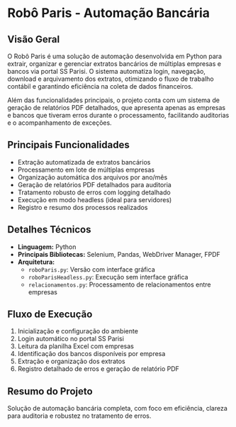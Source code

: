 # Robô Paris - Automação Bancária

## Visão Geral
O Robô Paris é uma solução de automação desenvolvida em Python para extrair, organizar e gerenciar extratos bancários de múltiplas empresas e bancos via portal SS Parisi. O sistema automatiza login, navegação, download e arquivamento dos extratos, otimizando o fluxo de trabalho contábil e garantindo eficiência na coleta de dados financeiros.

Além das funcionalidades principais, o projeto conta com um sistema de geração de relatórios PDF detalhados, que apresenta apenas as empresas e bancos que tiveram erros durante o processamento, facilitando auditorias e o acompanhamento de exceções.

## Principais Funcionalidades
- Extração automatizada de extratos bancários
- Processamento em lote de múltiplas empresas
- Organização automática dos arquivos por ano/mês
- Geração de relatórios PDF detalhados para auditoria
- Tratamento robusto de erros com logging detalhado
- Execução em modo headless (ideal para servidores)
- Registro e resumo dos processos realizados

## Detalhes Técnicos
- **Linguagem:** Python
- **Principais Bibliotecas:** Selenium, Pandas, WebDriver Manager, FPDF
- **Arquitetura:**
  - `roboParis.py`: Versão com interface gráfica
  - `roboParisHeadless.py`: Execução sem interface gráfica
  - `relacionamentos.py`: Processamento de relacionamentos entre empresas

## Fluxo de Execução
1. Inicialização e configuração do ambiente
2. Login automático no portal SS Parisi
3. Leitura da planilha Excel com empresas
4. Identificação dos bancos disponíveis por empresa
5. Extração e organização dos extratos
6. Registro detalhado de erros e geração de relatório PDF

## Resumo do Projeto
Solução de automação bancária completa, com foco em eficiência, clareza para auditoria e robustez no tratamento de erros.
